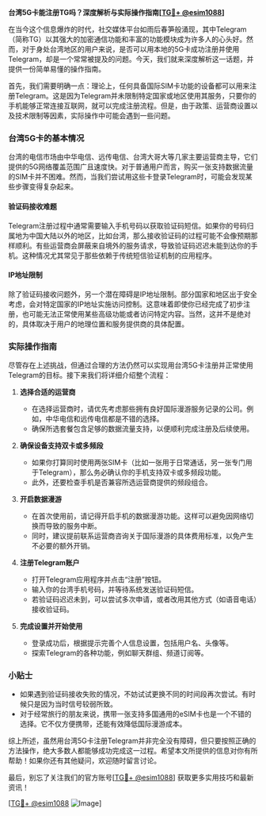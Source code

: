 **台湾5G卡能注册TG吗？深度解析与实际操作指南[[TG💪+ @esim1088](https://t.me/s/esim1088)]**

在当今这个信息爆炸的时代，社交媒体平台如雨后春笋般涌现，其中Telegram（简称TG）以其强大的加密通信功能和丰富的功能模块成为许多人的心头好。然而，对于身处台湾地区的用户来说，是否可以用本地的5G卡成功注册并使用Telegram，却是一个常常被提及的问题。今天，我们就来深度解析这一话题，并提供一份简单易懂的操作指南。

首先，我们需要明确一点：理论上，任何具备国际SIM卡功能的设备都可以用来注册Telegram。这是因为Telegram并未限制特定国家或地区使用其服务，只要你的手机能够正常连接互联网，就可以完成注册流程。但是，由于政策、运营商设置以及技术限制等因素，实际操作中可能会遇到一些问题。

### 台湾5G卡的基本情况

台湾的电信市场由中华电信、远传电信、台湾大哥大等几家主要运营商主导，它们提供的5G网络覆盖范围广且速度快。对于普通用户而言，购买一张支持数据流量的SIM卡并不困难。然而，当我们尝试用这些卡登录Telegram时，可能会发现某些步骤变得复杂起来。

#### 验证码接收难题

Telegram注册过程中通常需要输入手机号码以获取验证码短信。如果你的号码归属地为中国大陆以外的地区，比如台湾，那么接收验证码的过程可能不会像预期那样顺利。有些运营商会屏蔽来自境外的服务请求，导致验证码迟迟未能到达你的手机。这种情况尤其常见于那些依赖于传统短信验证机制的应用程序。

#### IP地址限制

除了验证码接收问题外，另一个潜在障碍是IP地址限制。部分国家和地区出于安全考虑，会对特定国家的IP地址实施访问控制。这意味着即使你已经完成了初步注册，也可能无法正常使用某些高级功能或者访问特定内容。当然，这并不是绝对的，具体取决于用户的地理位置和服务提供商的具体配置。

### 实际操作指南

尽管存在上述挑战，但通过合理的方法仍然可以实现用台湾5G卡注册并正常使用Telegram的目标。接下来我们将详细介绍整个流程：

1. **选择合适的运营商**
   - 在选择运营商时，请优先考虑那些拥有良好国际漫游服务记录的公司。例如，中华电信和远传电信都是不错的选择。
   - 确保所选套餐包含足够的数据流量支持，以便顺利完成注册及后续使用。

2. **确保设备支持双卡或多频段**
   - 如果你打算同时使用两张SIM卡（比如一张用于日常通话，另一张专门用于Telegram），那么务必确认你的手机支持双卡或多频段功能。
   - 此外，还要检查手机是否兼容所选运营商提供的频段组合。

3. **开启数据漫游**
   - 在首次使用前，请记得开启手机的数据漫游功能。这样可以避免因网络切换而导致的服务中断。
   - 同时，建议提前联系运营商咨询关于国际漫游的具体费用标准，以免产生不必要的额外开销。

4. **注册Telegram账户**
   - 打开Telegram应用程序并点击“注册”按钮。
   - 输入你的台湾手机号码，并等待系统发送验证码短信。
   - 若验证码迟迟未到，可以尝试多次申请，或者改用其他方式（如语音电话）接收验证码。

5. **完成设置并开始使用**
   - 登录成功后，根据提示完善个人信息设置，包括用户名、头像等。
   - 探索Telegram的各种功能，例如聊天群组、频道订阅等。

### 小贴士

- 如果遇到验证码接收失败的情况，不妨试试更换不同的时间段再次尝试。有时候只是因为当时信号较弱所致。
- 对于经常旅行的朋友来说，携带一张支持多国通用的eSIM卡也是一个不错的选择。它不仅方便携带，还能有效降低国际漫游成本。

综上所述，虽然用台湾5G卡注册Telegram并非完全没有障碍，但只要按照正确的方法操作，绝大多数人都能够成功完成这一过程。希望本文所提供的信息对你有所帮助！如果你还有其他疑问，欢迎随时留言讨论。

最后，别忘了关注我们的官方账号[[TG💪+ @esim1088](https://t.me/s/esim1088)] 获取更多实用技巧和最新资讯！

[[TG💪+ @esim1088](https://t.me/s/esim1088) ![Image](https://i.postimg.cc/4NQfJmqS/Snipaste-2025-05-13-00-14-12.png)]